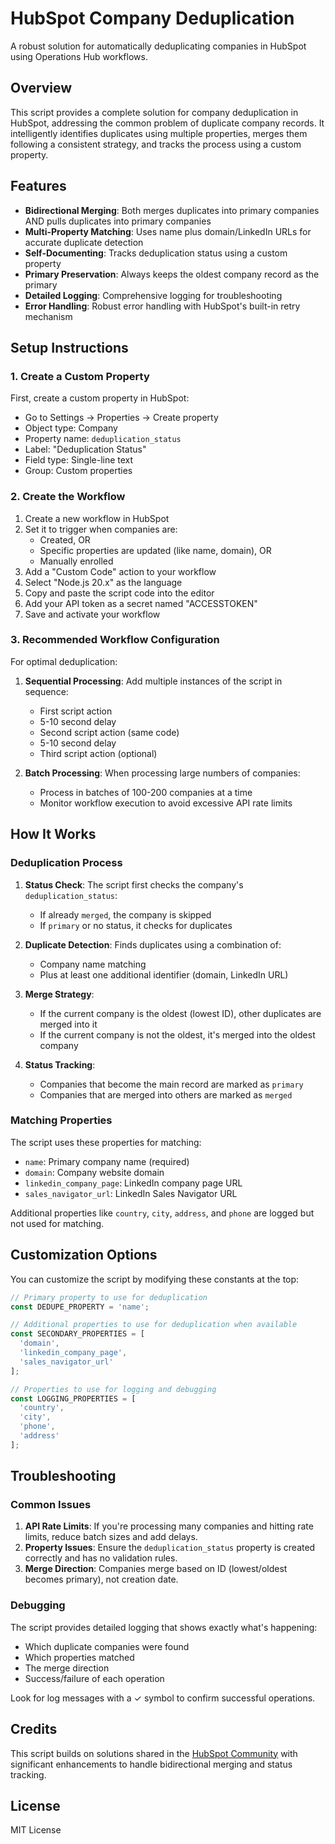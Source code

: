 # HubSpot Company Deduplication

A robust solution for automatically deduplicating companies in HubSpot using Operations Hub workflows.

## Overview

This script provides a complete solution for company deduplication in HubSpot, addressing the common problem of duplicate company records. It intelligently identifies duplicates using multiple properties, merges them following a consistent strategy, and tracks the process using a custom property.

## Features

- **Bidirectional Merging**: Both merges duplicates into primary companies AND pulls duplicates into primary companies
- **Multi-Property Matching**: Uses name plus domain/LinkedIn URLs for accurate duplicate detection
- **Self-Documenting**: Tracks deduplication status using a custom property
- **Primary Preservation**: Always keeps the oldest company record as the primary
- **Detailed Logging**: Comprehensive logging for troubleshooting
- **Error Handling**: Robust error handling with HubSpot's built-in retry mechanism

## Setup Instructions

### 1. Create a Custom Property

First, create a custom property in HubSpot:
- Go to Settings → Properties → Create property
- Object type: Company
- Property name: `deduplication_status`
- Label: "Deduplication Status"
- Field type: Single-line text
- Group: Custom properties

### 2. Create the Workflow

1. Create a new workflow in HubSpot
2. Set it to trigger when companies are:
   - Created, OR
   - Specific properties are updated (like name, domain), OR
   - Manually enrolled
3. Add a "Custom Code" action to your workflow
4. Select "Node.js 20.x" as the language
5. Copy and paste the script code into the editor
6. Add your API token as a secret named "ACCESSTOKEN"
7. Save and activate your workflow

### 3. Recommended Workflow Configuration

For optimal deduplication:

1. **Sequential Processing**: Add multiple instances of the script in sequence:
   - First script action
   - 5-10 second delay
   - Second script action (same code)
   - 5-10 second delay
   - Third script action (optional)

2. **Batch Processing**: When processing large numbers of companies:
   - Process in batches of 100-200 companies at a time
   - Monitor workflow execution to avoid excessive API rate limits

## How It Works

### Deduplication Process

1. **Status Check**: The script first checks the company's `deduplication_status`:
   - If already `merged`, the company is skipped
   - If `primary` or no status, it checks for duplicates

2. **Duplicate Detection**: Finds duplicates using a combination of:
   - Company name matching
   - Plus at least one additional identifier (domain, LinkedIn URL)

3. **Merge Strategy**: 
   - If the current company is the oldest (lowest ID), other duplicates are merged into it
   - If the current company is not the oldest, it's merged into the oldest company

4. **Status Tracking**:
   - Companies that become the main record are marked as `primary`
   - Companies that are merged into others are marked as `merged`

### Matching Properties

The script uses these properties for matching:
- `name`: Primary company name (required)
- `domain`: Company website domain
- `linkedin_company_page`: LinkedIn company page URL
- `sales_navigator_url`: LinkedIn Sales Navigator URL

Additional properties like `country`, `city`, `address`, and `phone` are logged but not used for matching.

## Customization Options

You can customize the script by modifying these constants at the top:

```javascript
// Primary property to use for deduplication
const DEDUPE_PROPERTY = 'name';

// Additional properties to use for deduplication when available
const SECONDARY_PROPERTIES = [
  'domain',
  'linkedin_company_page',
  'sales_navigator_url'
];

// Properties to use for logging and debugging
const LOGGING_PROPERTIES = [
  'country',
  'city',
  'phone',
  'address'
];
```

## Troubleshooting

### Common Issues

1. **API Rate Limits**: If you're processing many companies and hitting rate limits, reduce batch sizes and add delays.
2. **Property Issues**: Ensure the `deduplication_status` property is created correctly and has no validation rules.
3. **Merge Direction**: Companies merge based on ID (lowest/oldest becomes primary), not creation date.

### Debugging

The script provides detailed logging that shows exactly what's happening:
- Which duplicate companies were found
- Which properties matched
- The merge direction
- Success/failure of each operation

Look for log messages with a ✓ symbol to confirm successful operations.

## Credits

This script builds on solutions shared in the [HubSpot Community](https://community.hubspot.com/t5/APIs-Integrations/Custom-code-and-Company-deduplication/m-p/882799) with significant enhancements to handle bidirectional merging and status tracking.

## License

MIT License
